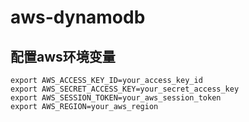# aws-dynamodb

## 配置aws环境变量
```shell
export AWS_ACCESS_KEY_ID=your_access_key_id
export AWS_SECRET_ACCESS_KEY=your_secret_access_key
export AWS_SESSION_TOKEN=your_aws_session_token
export AWS_REGION=your_aws_region
```

